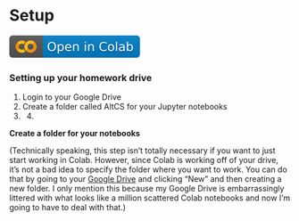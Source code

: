 # Setup

[![](../.gitbook/assets/colab-badge.svg)](https://colab.research.google.com/github/douglasgoodwin/AltCS/blob/master/intro.ipynb) 

### Setting up your homework drive <a id="11a4"></a>

1. Login to your Google Drive
2. Create a folder called AltCS for your Jupyter notebooks
3. 4. 
**Create a folder for your notebooks**

\(Technically speaking, this step isn’t totally necessary if you want to just start working in Colab. However, since Colab is working off of your drive, it’s not a bad idea to specify the folder where you want to work. You can do that by going to your [Google Drive](https://drive.google.com/) and clicking “New” and then creating a new folder. I only mention this because my Google Drive is embarrassingly littered with what looks like a million scattered Colab notebooks and now I’m going to have to deal with that.\)

